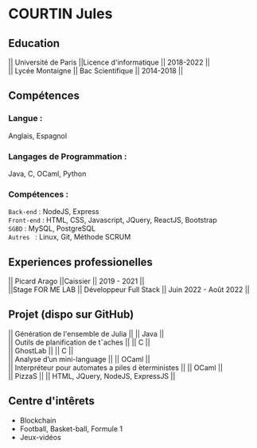 # COURTIN Jules
## Education
|| Université de Paris ||Licence d'informatique || 2018-2022 ||  
|| Lycée Montaigne  || Bac Scientifique || 2014-2018 ||
## Compétences
### Langue : 
Anglais, Espagnol
### Langages de Programmation : 
Java, C, OCaml, Python
### Compétences  :
`Back-end` : NodeJS, Express  
`Front-end` : HTML, CSS, Javascript, JQuery, ReactJS, Bootstrap  
`SGBD` : MySQL, PostgreSQL  
`Autres ` : Linux, Git, Méthode SCRUM

## Experiences professionelles
|| Picard Arago ||Caissier || 2019 - 2021 ||  
||Stage FOR ME LAB || Développeur Full Stack || Juin 2022 - Août 2022 ||

## Projet (dispo sur GitHub)
|| Génération de l'ensemble de Julia || || Java ||  
|| Outils de planification de tˆaches || || C ||  
|| GhostLab || || C ||  
|| Analyse d’un mini-language || || OCaml ||  
|| Interpréteur pour automates a piles d ́eterministes || || OCaml ||  
|| PizzaS || || HTML, JQuery, NodeJS, ExpressJS ||  

## Centre d'intêrets
- Blockchain
- Football, Basket-ball, Formule 1
- Jeux-vidéos

